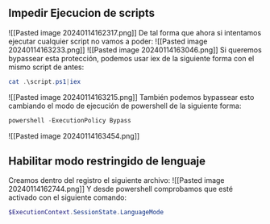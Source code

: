 ## Impedir Ejecucion de scripts
![[Pasted image 20240114162317.png]]
De tal forma que ahora si intentamos ejecutar cualquier script no vamos a poder:
![[Pasted image 20240114163233.png]]
![[Pasted image 20240114163046.png]]
Si queremos bypassear esta protección, podemos usar iex de la siguiente forma con el mismo script de antes:
```powershell
cat .\script.ps1|iex
```
![[Pasted image 20240114163215.png]]
También podemos bypassear esto cambiando el modo de ejecución de powershell de la siguiente forma:
```powershell
powershell -ExecutionPolicy Bypass
```
![[Pasted image 20240114163454.png]]
## Habilitar modo restringido de lenguaje
Creamos dentro del registro el siguiente archivo:
![[Pasted image 20240114162744.png]]
Y desde powershell comprobamos que esté activado con el siguiente comando:
```powershell
$ExecutionContext.SessionState.LanguageMode
```
